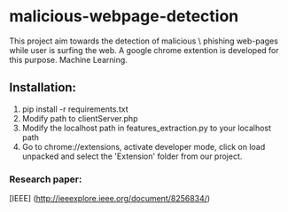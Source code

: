 # malicious-webpage-detection
This project aim towards the detection of malicious \ phishing web-pages while user is surfing the web. A google chrome extention is developed for this purpose. Machine Learning.

## Installation:
1. pip install -r requirements.txt
2. Modify path to clientServer.php
3. Modify the localhost path in features_extraction.py to your localhost path
4. Go to chrome://extensions, activate developer mode, click on load unpacked and select the 'Extension' folder from our project.

### Research paper:
[IEEE] (http://ieeexplore.ieee.org/document/8256834/)
